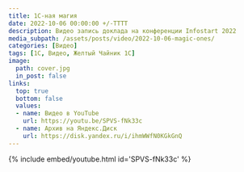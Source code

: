 ```yaml
---
title: 1С-ная магия
date: 2022-10-06 00:00:00 +/-TTTT
description: Видео запись доклада на конференции Infostart 2022
media_subpath: /assets/posts/video/2022-10-06-magic-ones/
categories: [Видео]
tags: [1С, Видео, Желтый Чайник 1С]
image:
  path: cover.jpg
  in_post: false
links:
  top: true
  bottom: false
  values:
  - name: Видео в YouTube
    url: https://youtu.be/SPVS-fNk33c
  - name: Архив на Яндекс.Диск
    url: https://disk.yandex.ru/i/ihmWWfN0KGkGnQ
---
```

{% include embed/youtube.html id='SPVS-fNk33c' %}